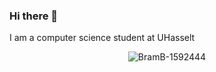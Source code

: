 ### Hi there 👋


I am a computer science student at UHasselt

<p align="center"> <img src="https://github-readme-stats.vercel.app/api?username=BramB-1952444&show_icons=true&theme=material-palenight&count_private=true" alt="BramB-1592444" />
<!--
**BramB-1952444/BramB-1952444** is a ✨ _special_ ✨ repository because its `README.md` (this file) appears on your GitHub profile.

Here are some ideas to get you started:

- 🔭 I’m currently working on ...
- 🌱 I’m currently learning ...
- 👯 I’m looking to collaborate on ...
- 🤔 I’m looking for help with ...
- 💬 Ask me about ...
- 📫 How to reach me: ...
- 😄 Pronouns: ...
- ⚡ Fun fact: ...
-->
